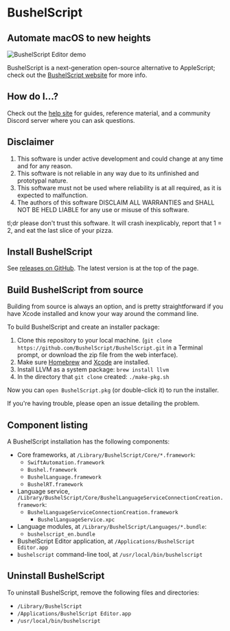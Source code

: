 # BushelScript

## Automate macOS to new heights

![BushelScript Editor demo](Images/editor-demo.gif)

BushelScript is a next-generation open-source alternative to AppleScript; check out the [BushelScript website](https://bushelscript.github.io/) for more info.

## How do I…?

Check out the [help site](https://bushelscript.github.io/help/) for guides, reference material, and a community Discord server where you can ask questions.

## Disclaimer

1. This software is under active development and could change at any time and for any reason.
2. This software is not reliable in any way due to its unfinished and prototypal nature.
3. This software must not be used where reliability is at all required, as it is expected to malfunction.
4. The authors of this software DISCLAIM ALL WARRANTIES and SHALL NOT BE HELD LIABLE for any use or misuse of this software.

tl;dr please don't trust this software. It will crash inexplicably, report that 1 = 2, and eat the last slice of your pizza.

## Install BushelScript

See [releases on GitHub](https://github.com/BushelScript/BushelScript/releases). The latest version is at the top of the page.

## Build BushelScript from source

Building from source is always an option, and is pretty straightforward if you have Xcode installed and know your way around the command line.

To build BushelScript and create an installer package:

1. Clone this repository to your local machine. (`git clone https://github.com/BushelScript/BushelScript.git` in a Terminal prompt, or download the zip file from the web interface).
2. Make sure [Homebrew](https://brew.sh) and [Xcode](https://developer.apple.com/xcode) are installed. 
3. Install LLVM as a system package: `brew install llvm`
4. In the directory that `git clone` created: `./make-pkg.sh`

Now you can `open BushelScript.pkg` (or double-click it) to run the installer.

If you're having trouble, please open an issue detailing the problem.

## Component listing

A BushelScript installation has the following components:

* Core frameworks, at `/Library/BushelScript/Core/*.framework`:
  - `SwiftAutomation.framework`
  - `Bushel.framework`
  - `BushelLanguage.framework`
  - `BushelRT.framework`
* Language service, `/Library/BushelScript/Core/BushelLanguageServiceConnectionCreation.framework`:
  - `BushelLanguageServiceConnectionCreation.framework`
    - `BushelLanguageService.xpc`
* Language modules, at `/Library/BushelScript/Languages/*.bundle`:
  - `bushelscript_en.bundle`
* BushelScript Editor application, at `/Applications/BushelScript Editor.app`
* `bushelscript` command-line tool, at `/usr/local/bin/bushelscript`

## Uninstall BushelScript

To uninstall BushelScript, remove the following files and directories:

* `/Library/BushelScript`
* `/Applications/BushelScript Editor.app`
* `/usr/local/bin/bushelscript`

